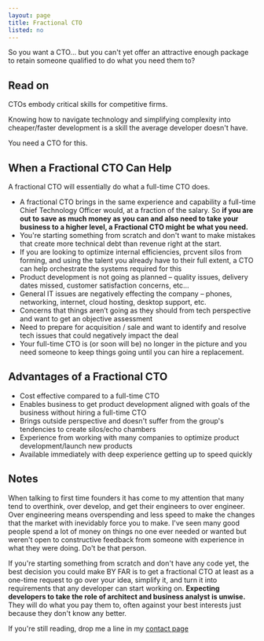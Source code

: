 ```yaml
---
layout: page
title: Fractional CTO
listed: no
---
```


So you want a CTO... but you can't yet offer an attractive enough package to retain someone qualified to do what you need them to?

## Read on

CTOs embody critical skills for competitive firms. 

Knowing how to navigate technology and simplifying complexity into cheaper/faster development is a skill the average developer doesn't have.

You need a CTO for this.

## When a Fractional CTO Can Help
A fractional CTO will essentially do what a full-time CTO does.

- A fractional CTO brings in the same experience and capability a full-time Chief Technology Officer would, at a fraction of the salary. So **if you are out to save as much money as you can and also need to take your business to a higher level, a Fractional CTO might be what you need.**
- You're starting something from scratch and don't want to make mistakes that create more technical debt than revenue right at the start.
- If you are looking to optimize internal efficiencies, prcvent silos from forming, and using the talent you already have to their full extent, a CTO can help orchestrate the systems required for this
- Product development is not going as planned – quality issues, delivery dates missed, customer satisfaction concerns, etc…
- General IT issues are negatively effecting the company – phones, networking, internet, cloud hosting, desktop support, etc.
- Concerns that things aren’t going as they should from tech perspective and want to get an objective assessment
- Need to prepare for acquisition / sale and want to identify and resolve tech issues that could negatively impact the deal
- Your full-time CTO is (or soon will be) no longer in the picture and you need someone to keep things going until you can hire a replacement.

## Advantages of a Fractional CTO
- Cost effective compared to a full-time CTO
- Enables business to get product development aligned with goals of the business without hiring a full-time CTO
- Brings outside perspective and doesn't suffer from the group's tendencies to create silos/echo chambers
- Experience from working with many companies to optimize product development/launch new products
- Available immediately with deep experience getting up to speed quickly

## Notes
When talking to first time founders it has come to my attention that many tend to overthink, over develop, and get their engineers to over engineer. Over engineering means overspending and less speed to make the changes that the market with inevidably force you to make. I've seen many good people spend a lot of money on things no one ever needed or wanted but weren't open to constructive feedback from someone with experience in what they were doing. Do't be that person.

If you're starting something from scratch and don't have any code yet, the best decision you could make BY FAR is to get a fractional CTO at least as a one-time request to go over your idea, simplify it, and turn it into requirements that any developer can start working on. **Expecting developers to take the role of architect and business analyst is unwise.** They will do what you pay them to, often against your best interests just because they don't know any better.

If you're still reading, drop me a line in my <a href="/contact/">contact page</a>

